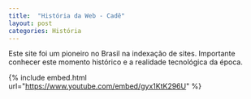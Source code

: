 ```yaml
---
title:  "História da Web - Cadê"
layout: post
categories: História 
---
```


Este site foi um pioneiro no Brasil na indexação de sites. Importante conhecer este momento histórico e a realidade tecnológica da época. 


{% include embed.html url="https://www.youtube.com/embed/gyx1KtK296U" %}

